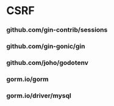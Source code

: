 # CSRF

### github.com/gin-contrib/sessions
### github.com/gin-gonic/gin
### github.com/joho/godotenv
### gorm.io/gorm
### gorm.io/driver/mysql
